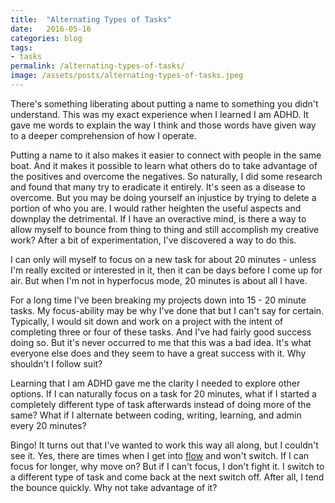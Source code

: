 ```yaml
---
title:  "Alternating Types of Tasks"
date:   2016-05-16
categories: blog
tags:
- tasks
permalink: /alternating-types-of-tasks/
image: /assets/posts/alternating-types-of-tasks.jpeg
---
```

There's something liberating about putting a name to something you didn't understand. This was my exact experience when I learned I am ADHD. It gave me words to explain the way I think and those words have given way to a deeper comprehension of how I operate.
<!--more-->

Putting a name to it also makes it easier to connect with people in the same boat. And it makes it possible to learn what others do to take advantage of the positives and overcome the negatives. So naturally, I did some research and found that many try to eradicate it entirely. It's seen as a disease to overcome. But you may be doing yourself an injustice by trying to delete a portion of who you are. I would rather heighten the useful aspects and downplay the detrimental. If I have an overactive mind, is there a way to allow myself to bounce from thing to thing and still accomplish my creative work? After a bit of experimentation, I've discovered a way to do this.

I can only will myself to focus on a new task for about 20 minutes - unless I'm really excited or interested in it, then it can be days before I come up for air. But when I'm not in hyperfocus mode, 20 minutes is about all I have.

For a long time I've been breaking my projects down into 15 - 20 minute tasks. My focus-ability may be why I've done that but I can't say for certain. Typically, I would sit down and work on a project with the intent of completing three or four of these tasks. And I've had fairly good success doing so. But it's never occurred to me that this was a bad idea. It's what everyone else does and they seem to have a great success with it. Why shouldn't I follow suit?

Learning that I am ADHD gave me the clarity I needed to explore other options. If I can naturally focus on a task for 20 minutes, what if I started a completely different type of task afterwards instead of doing more of the same? What if I alternate between coding, writing, learning, and admin every 20 minutes?

Bingo! It turns out that I've wanted to work this way all along, but I couldn't see it. Yes, there are times when I get into [flow](https://en.wikipedia.org/wiki/Flow_(psychology)) and won't switch. If I can focus for longer, why move on? But if I can't focus, I don't fight it. I switch to a different type of task and come back at the next switch off. After all, I tend the bounce quickly. Why not take advantage of it?